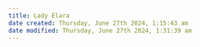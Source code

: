 ```yaml
---
title: Lady Elara
date created: Thursday, June 27th 2024, 1:15:43 am
date modified: Thursday, June 27th 2024, 1:31:39 am
---
```

